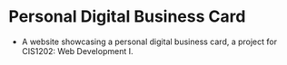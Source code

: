 # Personal Digital Business Card
- A website showcasing a personal digital business card, a project for CIS1202: Web Development I.
